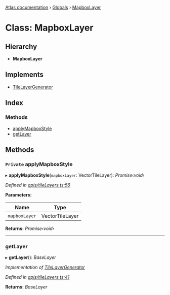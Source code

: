 [Atlas documentation](../README.md) › [Globals](../globals.md) › [MapboxLayer](mapboxlayer.md)

# Class: MapboxLayer

## Hierarchy

* **MapboxLayer**

## Implements

* [TileLayerGenerator](../interfaces/tilelayergenerator.md)

## Index

### Methods

* [applyMapboxStyle](mapboxlayer.md#private-applymapboxstyle)
* [getLayer](mapboxlayer.md#getlayer)

## Methods

### `Private` applyMapboxStyle

▸ **applyMapboxStyle**(`mapboxLayer`: VectorTileLayer): *Promise‹void›*

*Defined in [apis/tileLayers.ts:56](https://github.com/chronark/atlas/blob/d12ab44/src/apis/tileLayers.ts#L56)*

**Parameters:**

Name | Type |
------ | ------ |
`mapboxLayer` | VectorTileLayer |

**Returns:** *Promise‹void›*

___

###  getLayer

▸ **getLayer**(): *BaseLayer*

*Implementation of [TileLayerGenerator](../interfaces/tilelayergenerator.md)*

*Defined in [apis/tileLayers.ts:41](https://github.com/chronark/atlas/blob/d12ab44/src/apis/tileLayers.ts#L41)*

**Returns:** *BaseLayer*
